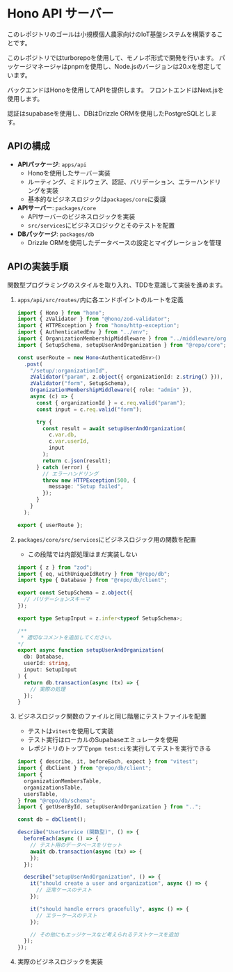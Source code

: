 # Hono API サーバー

このレポジトリのゴールは小規模個人農家向けのIoT基盤システムを構築することです。

このレポジトリではturborepoを使用して、モノレポ形式で開発を行います。
パッケージマネージャはpnpmを使用し、Node.jsのバージョンは20.xを想定しています。

バックエンドはHonoを使用してAPIを提供します。
フロントエンドはNext.jsを使用します。

認証はsupabaseを使用し、DBはDrizzle ORMを使用したPostgreSQLとします。

## APIの構成

- **APIパッケージ**: `apps/api`
  - Honoを使用したサーバー実装
  - ルーティング、ミドルウェア、認証、バリデーション、エラーハンドリングを実装
  - 基本的なビジネスロジックは`packages/core`に委譲
- **APIサーバー**: `packages/core`
  - APIサーバーのビジネスロジックを実装
  - `src/services`にビジネスロジックとそのテストを配置
- **DBパッケージ**: `packages/db`
  - Drizzle ORMを使用したデータベースの設定とマイグレーションを管理

## APIの実装手順

関数型プログラミングのスタイルを取り入れ、TDDを意識して実装を進めます。

1. `apps/api/src/routes/`内に各エンドポイントのルートを定義

    ```ts
    import { Hono } from "hono";
    import { zValidator } from "@hono/zod-validator";
    import { HTTPException } from "hono/http-exception";
    import { AuthenticatedEnv } from "../env";
    import { OrganizationMembershipMiddleware } from "../middleware/organization";
    import { SetupSchema, setupUserAndOrganization } from "@repo/core";

    const userRoute = new Hono<AuthenticatedEnv>()
      .post(
        "/setup/:organizationId",
        zValidator("param", z.object({ organizationId: z.string() })),
        zValidator("form", SetupSchema),
        OrganizationMembershipMiddleware({ role: "admin" }),
        async (c) => {
          const { organizationId } = c.req.valid("param");
          const input = c.req.valid("form");

          try {
            const result = await setupUserAndOrganization(
              c.var.db,
              c.var.userId,
              input
            );
            return c.json(result);
          } catch (error) {
            // エラーハンドリング
            throw new HTTPException(500, {
              message: "Setup failed",
            });
          }
        }
      );

    export { userRoute };
    ```

2. `packages/core/src/services`にビジネスロジック用の関数を配置
    - この段階では内部処理はまだ実装しない

    ```ts
    import { z } from "zod";
    import { eq, withUniqueIdRetry } from "@repo/db";
    import type { Database } from "@repo/db/client";

    export const SetupSchema = z.object({
      // バリデーションスキーマ
    });

    export type SetupInput = z.infer<typeof SetupSchema>;

    /**
     * 適切なコメントを追加してください。
    */
    export async function setupUserAndOrganization(
      db: Database,
      userId: string,
      input: SetupInput
    ) {
      return db.transaction(async (tx) => {
        // 実際の処理
      });
    }
    ```

3. ビジネスロジック関数のファイルと同じ階層にテストファイルを配置
   - テストは`vitest`を使用して実装
   - テスト実行はローカルのSupabaseエミュレータを使用
   - レポジトリのトップで`pnpm test:ci`を実行してテストを実行できる

    ```ts
    import { describe, it, beforeEach, expect } from "vitest";
    import { dbClient } from "@repo/db/client";
    import {
      organizationMembersTable,
      organizationsTable,
      usersTable,
    } from "@repo/db/schema";
    import { getUserById, setupUserAndOrganization } from "..";

    const db = dbClient();

    describe("UserService (関数型)", () => {
      beforeEach(async () => {
        // テスト用のデータベースをリセット
        await db.transaction(async (tx) => {
        });
      });

      describe("setupUserAndOrganization", () => {
        it("should create a user and organization", async () => {
          // 正常ケースのテスト
        });

        it("should handle errors gracefully", async () => {
          // エラーケースのテスト
        });

        // その他にもエッジケースなど考えられるテストケースを追加
      });
    });
    ```

4. 実際のビジネスロジックを実装

